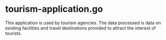 # tourism-application.go
This application is used by tourism agencies. The data processed is data on existing facilities and travel destinations provided to attract the interest of tourists.

